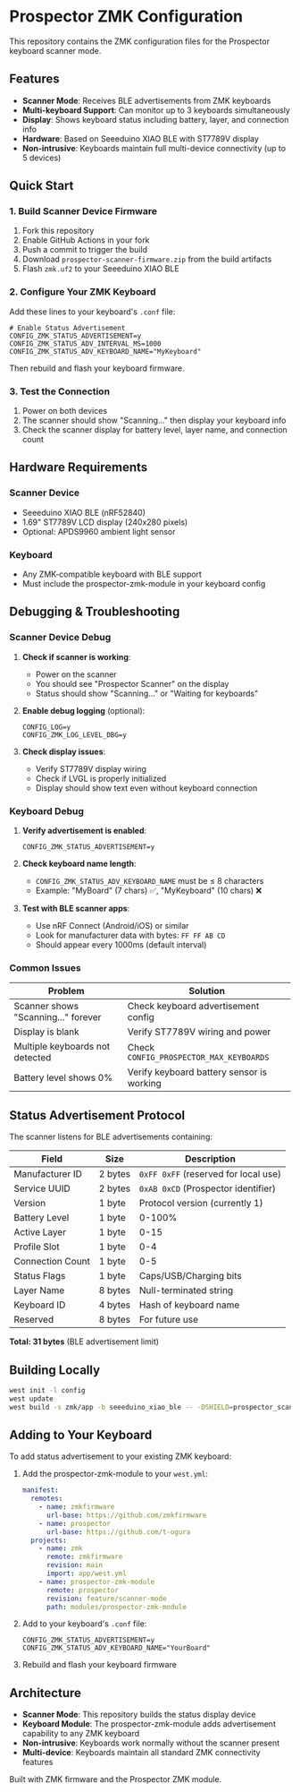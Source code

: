 # Prospector ZMK Configuration

This repository contains the ZMK configuration files for the Prospector keyboard scanner mode.

## Features

- **Scanner Mode**: Receives BLE advertisements from ZMK keyboards
- **Multi-keyboard Support**: Can monitor up to 3 keyboards simultaneously  
- **Display**: Shows keyboard status including battery, layer, and connection info
- **Hardware**: Based on Seeeduino XIAO BLE with ST7789V display
- **Non-intrusive**: Keyboards maintain full multi-device connectivity (up to 5 devices)

## Quick Start

### 1. Build Scanner Device Firmware

1. Fork this repository
2. Enable GitHub Actions in your fork
3. Push a commit to trigger the build
4. Download `prospector-scanner-firmware.zip` from the build artifacts
5. Flash `zmk.uf2` to your Seeeduino XIAO BLE

### 2. Configure Your ZMK Keyboard

Add these lines to your keyboard's `.conf` file:

```kconfig
# Enable Status Advertisement
CONFIG_ZMK_STATUS_ADVERTISEMENT=y
CONFIG_ZMK_STATUS_ADV_INTERVAL_MS=1000
CONFIG_ZMK_STATUS_ADV_KEYBOARD_NAME="MyKeyboard"
```

Then rebuild and flash your keyboard firmware.

### 3. Test the Connection

1. Power on both devices
2. The scanner should show "Scanning..." then display your keyboard info
3. Check the scanner display for battery level, layer name, and connection count

## Hardware Requirements

### Scanner Device
- Seeeduino XIAO BLE (nRF52840)
- 1.69" ST7789V LCD display (240x280 pixels)
- Optional: APDS9960 ambient light sensor

### Keyboard
- Any ZMK-compatible keyboard with BLE support
- Must include the prospector-zmk-module in your keyboard config

## Debugging & Troubleshooting

### Scanner Device Debug

1. **Check if scanner is working**:
   - Power on the scanner
   - You should see "Prospector Scanner" on the display
   - Status should show "Scanning..." or "Waiting for keyboards"

2. **Enable debug logging** (optional):
   ```kconfig
   CONFIG_LOG=y
   CONFIG_ZMK_LOG_LEVEL_DBG=y
   ```

3. **Check display issues**:
   - Verify ST7789V display wiring
   - Check if LVGL is properly initialized
   - Display should show text even without keyboard connection

### Keyboard Debug

1. **Verify advertisement is enabled**:
   ```kconfig
   CONFIG_ZMK_STATUS_ADVERTISEMENT=y
   ```

2. **Check keyboard name length**:
   - `CONFIG_ZMK_STATUS_ADV_KEYBOARD_NAME` must be ≤ 8 characters
   - Example: "MyBoard" (7 chars) ✅, "MyKeyboard" (10 chars) ❌

3. **Test with BLE scanner apps**:
   - Use nRF Connect (Android/iOS) or similar
   - Look for manufacturer data with bytes: `FF FF AB CD`
   - Should appear every 1000ms (default interval)

### Common Issues

| Problem | Solution |
|---------|----------|
| Scanner shows "Scanning..." forever | Check keyboard advertisement config |
| Display is blank | Verify ST7789V wiring and power |
| Multiple keyboards not detected | Check `CONFIG_PROSPECTOR_MAX_KEYBOARDS` |
| Battery level shows 0% | Verify keyboard battery sensor is working |

## Status Advertisement Protocol

The scanner listens for BLE advertisements containing:

| Field | Size | Description |
|-------|------|-------------|
| Manufacturer ID | 2 bytes | `0xFF 0xFF` (reserved for local use) |
| Service UUID | 2 bytes | `0xAB 0xCD` (Prospector identifier) |
| Version | 1 byte | Protocol version (currently 1) |
| Battery Level | 1 byte | 0-100% |
| Active Layer | 1 byte | 0-15 |
| Profile Slot | 1 byte | 0-4 |
| Connection Count | 1 byte | 0-5 |
| Status Flags | 1 byte | Caps/USB/Charging bits |
| Layer Name | 8 bytes | Null-terminated string |
| Keyboard ID | 4 bytes | Hash of keyboard name |
| Reserved | 8 bytes | For future use |

**Total: 31 bytes** (BLE advertisement limit)

## Building Locally

```bash
west init -l config
west update
west build -s zmk/app -b seeeduino_xiao_ble -- -DSHIELD=prospector_scanner
```

## Adding to Your Keyboard

To add status advertisement to your existing ZMK keyboard:

1. Add the prospector-zmk-module to your `west.yml`:
   ```yaml
   manifest:
     remotes:
       - name: zmkfirmware
         url-base: https://github.com/zmkfirmware
       - name: prospector
         url-base: https://github.com/t-ogura
     projects:
       - name: zmk
         remote: zmkfirmware
         revision: main
         import: app/west.yml
       - name: prospector-zmk-module
         remote: prospector
         revision: feature/scanner-mode
         path: modules/prospector-zmk-module
   ```

2. Add to your keyboard's `.conf` file:
   ```kconfig
   CONFIG_ZMK_STATUS_ADVERTISEMENT=y
   CONFIG_ZMK_STATUS_ADV_KEYBOARD_NAME="YourBoard"
   ```

3. Rebuild and flash your keyboard firmware

## Architecture

- **Scanner Mode**: This repository builds the status display device
- **Keyboard Module**: The prospector-zmk-module adds advertisement capability to any ZMK keyboard
- **Non-intrusive**: Keyboards work normally without the scanner present
- **Multi-device**: Keyboards maintain all standard ZMK connectivity features

Built with ZMK firmware and the Prospector ZMK module.
